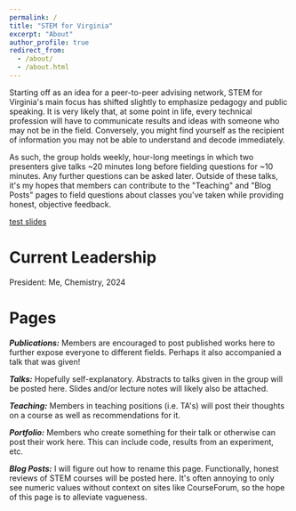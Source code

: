```yaml
---
permalink: /
title: "STEM for Virginia"
excerpt: "About"
author_profile: true
redirect_from: 
  - /about/
  - /about.html
---
```


Starting off as an idea for a peer-to-peer advising network, STEM for Virginia's main focus has shifted slightly to emphasize pedagogy and public speaking. It is very likely that, at some point in life, every technical profession will have to communicate results and ideas with someone who may not be in the field. Conversely, you might find yourself as the recipient of information you may not be able to understand and decode immediately. 

As such, the group holds weekly, hour-long meetings in which two presenters give talks ~20 minutes long before fielding questions for ~10 minutes. Any further questions can be asked later. Outside of these talks, it's my hopes that members can contribute to the "Teaching" and "Blog Posts" pages to field questions about classes you've taken while providing honest, objective feedback.

[test slides](http://stemforvirginia.github.iofiles/presentation.md)

Current Leadership
======
President: Me, Chemistry, 2024

Pages
======
***Publications:*** Members are encouraged to post published works here to further expose everyone to different fields. Perhaps it also accompanied a talk that was given!

***Talks:*** Hopefully self-explanatory. Abstracts to talks given in the group will be posted here. Slides and/or lecture notes will likely also be attached.

***Teaching:*** Members in teaching positions (i.e. TA's) will post their thoughts on a course as well as recommendations for it.

***Portfolio:*** Members who create something for their talk or otherwise can post their work here. This can include code, results from an experiment, etc.

***Blog Posts:*** I will figure out how to rename this page. Functionally, honest reviews of STEM courses will be posted here. It's often annoying to only see numeric values without context on sites like CourseForum, so the hope of this page is to alleviate vagueness.
